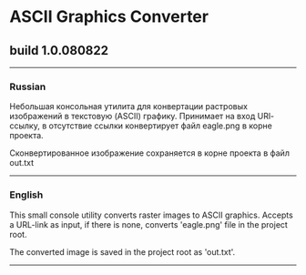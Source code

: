 # ASCII Graphics Converter
## build 1.0.080822
___

### Russian

Небольшая консольная утилита для конвертации растровых изображений в текстовую (ASCII) графику. Принимает на вход URl-ссылку, в отсутствие ссылки конвертирует файл eagle.png в корне проекта. 

Сконвертированное изображение сохраняется в корне проекта в файл out.txt

___

### English

This small console utility converts raster images to ASCII graphics. Accepts a URL-link as input, if there is none, converts 'eagle.png' file in the project root.

The converted image is saved in the project root as 'out.txt'.
___